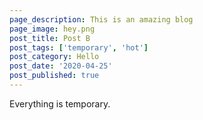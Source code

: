 ```yaml
---
page_description: This is an amazing blog
page_image: hey.png
post_title: Post B
post_tags: ['temporary', 'hot']
post_category: Hello
post_date: '2020-04-25'
post_published: true
---
```


Everything is temporary.